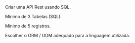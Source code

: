 Criar uma API Rest usando SQL.

Mínimo de 3 Tabelas (SQL).

Mínimo de 5 registros.

Escolher o ORM / ODM adequado para a linguagem utilizada.
